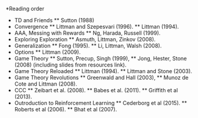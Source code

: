 *Reading order 
* TD and Friends
** Sutton (1988)
* Convergence
** Littman and Szepesvari (1996). 
** Littman (1994).
* AAA, Messing with Rewards
** Ng, Harada, Russell (1999). 
* Exploring Exploration
** Asmuth, Littman, Zinkov (2008). 
* Generalization
** Fong (1995). 
** Li, Littman, Walsh (2008). 
* Options
** Littman (2009). 
* Game Theory
** Sutton, Precup, Singh (1999),
** Jong, Hester, Stone (2008) (including slides from resources link).
* Game Theory Reloaded
** Littman (1994).
** Littman and Stone (2003).
* Game Theory Revolutions
** Greenwald and Hall (2003),
** Munoz de Cote and Littman (2008).
* CCC
** Zeibart et al. (2008).
** Babes et al. (2011).
** Griffith et al (2013).
* Outroduction to Reinforcement Learning
** Cederborg et al (2015).
** Roberts et al (2006).
** Bhat et al (2007).
